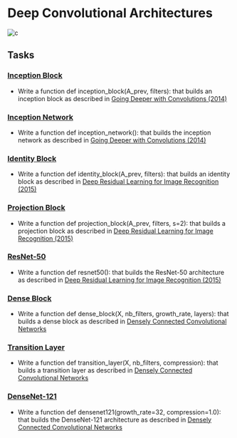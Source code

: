 # Deep Convolutional Architectures

![c](https://miro.medium.com/max/2510/1*vkQ0hXDaQv57sALXAJquxA.jpeg)

## Tasks

### [Inception Block](./0-inception_block.py)
- Write a function def inception_block(A_prev, filters): that builds an inception block as described in [Going Deeper with Convolutions (2014)](https://arxiv.org/pdf/1409.4842.pdf)

### [Inception Network](./1-inception_network.py)
- Write a function def inception_network(): that builds the inception network as described in [Going Deeper with Convolutions (2014)](https://arxiv.org/pdf/1409.4842.pdf)

### [Identity Block](./2-identity_block.py)
- Write a function def identity_block(A_prev, filters): that builds an identity block as described in [Deep Residual Learning for Image Recognition (2015)](https://arxiv.org/pdf/1512.03385.pdf)

### [Projection Block](./3-projection_block.py)
- Write a function def projection_block(A_prev, filters, s=2): that builds a projection block as described in [Deep Residual Learning for Image Recognition (2015)](https://arxiv.org/pdf/1512.03385.pdf)

### [ResNet-50](./4-resnet50.py)
- Write a function def resnet50(): that builds the ResNet-50 architecture as described in [Deep Residual Learning for Image Recognition (2015)](https://arxiv.org/pdf/1512.03385.pdf)

### [Dense Block](./5-dense_block.py)
- Write a function def dense_block(X, nb_filters, growth_rate, layers): that builds a dense block as described in [Densely Connected Convolutional Networks](https://arxiv.org/pdf/1608.06993.pdf)

### [Transition Layer](./6-transition_layer.py)
- Write a function def transition_layer(X, nb_filters, compression): that builds a transition layer as described in [Densely Connected Convolutional Networks](https://arxiv.org/pdf/1608.06993.pdf)

### [DenseNet-121](./7-densenet121.py)
- Write a function def densenet121(growth_rate=32, compression=1.0): that builds the DenseNet-121 architecture as described in [Densely Connected Convolutional Networks](https://arxiv.org/pdf/1608.06993.pdf)
